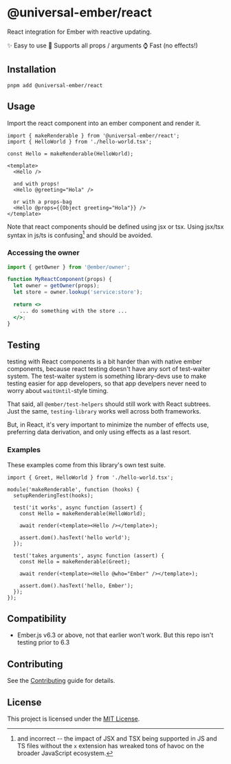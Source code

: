 # @universal-ember/react

React integration for Ember with reactive updating.

✨ Easy to use
🎉 Supports all props / arguments
⌚ Fast (no effects!)

## Installation

```
pnpm add @universal-ember/react
```

## Usage

Import the react component into an ember component and render it.

```gjs
import { makeRenderable } from '@universal-ember/react';
import { HelloWorld } from './hello-world.tsx';

const Hello = makeRenderable(HelloWorld);

<template>
  <Hello />

  and with props!
  <Hello @greeting="Hola" />

  or with a props-bag
  <Hello @props={{Object greeting="Hola"}} />
</template>
```

Note that react components should be defined using jsx or tsx. Using jsx/tsx syntax in  js/ts is confusing[^and-incorrect] and should be avoided. 

[^and-incorrect]: and incorrect -- the impact of JSX and TSX being supported in JS and TS files without the `x` extension has wreaked tons of havoc on the broader JavaScript ecosystem.

### Accessing the owner

```jsx
import { getOwner } from '@ember/owner';

function MyReactComponent(props) {
  let owner = getOwner(props);
  let store = owner.lookup('service:store');

  return <>
    ... do something with the store ...
  </>;
}
```

## Testing

testing with React components is a bit harder than with native ember components, because react testing doesn't have any sort of test-waiter system.  The test-waiter system is something library-devs use to make testing easier for app developers, so that app develpers never need to worry about `waitUntil`-style timing.

That said, all `@ember/test-helpers` should still work with React subtrees. 
Just the same, `testing-library` works well across both frameworks.

But, in React, it's very important to minimize the number of effects use, preferring data derivation, and only using effects as a last resort.


### Examples


These examples come from this library's own test suite.

```gjs
import { Greet, HelloWorld } from './hello-world.tsx';

module('makeRenderable', function (hooks) {
  setupRenderingTest(hooks);

  test('it works', async function (assert) {
    const Hello = makeRenderable(HelloWorld);

    await render(<template><Hello /></template>);

    assert.dom().hasText('hello world');
  });

  test('takes arguments', async function (assert) {
    const Hello = makeRenderable(Greet);

    await render(<template><Hello @who="Ember" /></template>);

    assert.dom().hasText('hello, Ember');
  });
});
```

## Compatibility

- Ember.js v6.3 or above, not that earlier won't work. But this repo isn't testing prior to 6.3


## Contributing

See the [Contributing](CONTRIBUTING.md) guide for details.

## License

This project is licensed under the [MIT License](LICENSE.md).
